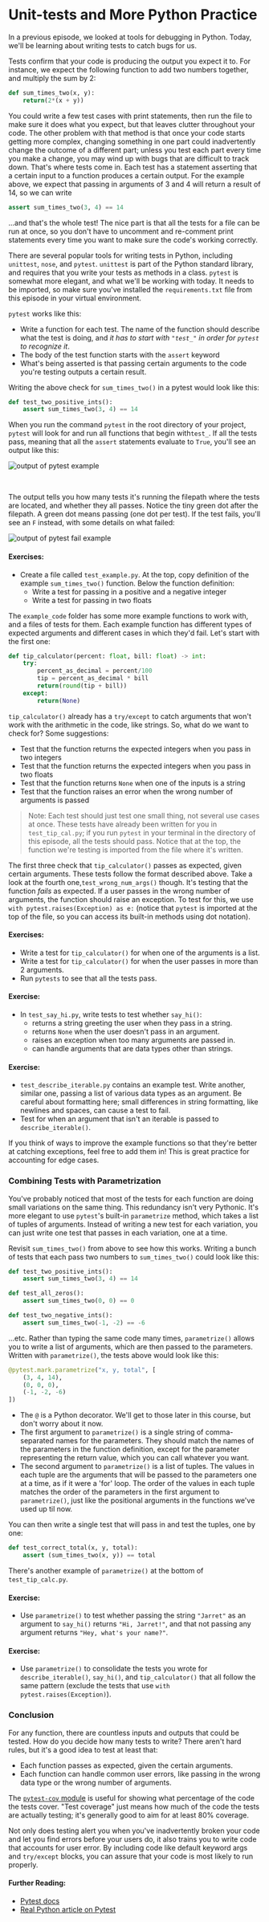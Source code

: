 # Unit-tests and More Python Practice

In a previous episode, we looked at tools for debugging in Python. Today, we'll be learning about writing tests to catch bugs for us.

Tests confirm that your code is producing the output you expect it to. For instance, we expect the following function to add two numbers together, and multiply the sum by 2:
```python
def sum_times_two(x, y):
    return(2*(x + y))
```
You could write a few test cases with print statements, then run the file to make sure it does what you expect, but that leaves clutter throughout your code. The other problem with that method is that once your code starts getting more complex, changing something in one part could inadvertently change the outcome of a different part; unless you test each part every time you make a change, you may wind up with bugs that are difficult to track down.
That's where tests come in. Each test has a statement asserting that a certain input to a function produces a certain output. For the example above, we expect that passing in arguments of 3 and 4 will return a result of 14, so we can write
```python
assert sum_times_two(3, 4) == 14
```
...and that's the whole test! The nice part is that all the tests for a file can be run at once, so you don't have to uncomment and re-comment print statements every time you want to make sure the code's working correctly.

There are several popular tools for writing tests in Python, including `unittest`, `nose`, and `pytest`. `unittest` is part of the Python standard library, and requires that you write your tests as methods in a class. `pytest` is somewhat more elegant, and what we'll be working with today. It needs to be imported, so make sure you've installed the `requirements.txt` file from this episode in your virtual environment.

`pytest` works like this:
- Write a function for each test. The name of the function should describe what the test is doing, and _it has to start with `"test_"` in order for `pytest` to recognize it_.
- The body of the test function starts with the `assert` keyword
- What's being asserted is that passing certain arguments to the code you're testing outputs a certain result.

Writing the above check for `sum_times_two()` in a pytest would look like this:

```python
def test_two_positive_ints():
    assert sum_times_two(3, 4) == 14
```

When you run the command `pytest` in the root directory of your project, `pytest` will look for and run all functions that begin with`test_`. If all the tests pass, meaning that all the `assert` statements evaluate to `True`, you'll see an output like this:

![output of pytest example](images/pytest_example1.png)

<br>

The output tells you how many tests it's running the filepath where the tests are located, and whether they all passes. Notice the tiny green dot after the filepath. A green dot means passing (one dot per test). If the test fails, you'll see an `F` instead, with some details on what failed:

![output of pytest fail example](images/example_test_fail.png)

#### Exercises:

- Create a file called `test_example.py`. At the top, copy definition of the example `sum_times_two()` function. Below the function definition:
    - Write a test for passing in a positive and a negative integer
    - Write a test for passing in two floats

The `example_code` folder has some more example functions to work with, and a files of tests for them. Each example function has different types of expected arguments and different cases in which they'd fail. Let's start with the first one:
```python
def tip_calculator(percent: float, bill: float) -> int:
    try:
        percent_as_decimal = percent/100
        tip = percent_as_decimal * bill
        return(round(tip + bill))
    except:
        return(None)
```
`tip_calculator()` already has a `try/except` to catch arguments that won't work with the arithmetic in the code, like strings. So, what do we want to check for? Some suggestions:
- Test that the function returns the expected integers when you pass in two integers
- Test that the function returns the expected integers when you pass in two floats
- Test that the function returns `None` when one of the inputs is a string
- Test that the function raises an error when the wrong number of arguments is passed
>Note: Each test should just test one small thing, not several use cases at once.
These tests have already been written for you in `test_tip_cal.py`; if you run `pytest` in your terminal in the directory of this episode, all the tests should pass. Notice that at the top, the function we're testing is imported from the file where it's written. 

The first three check that `tip_calculator()` passes as expected, given certain arguments. These tests follow the format described above. Take a look at the fourth one,`test_wrong_num_args()` though. It's testing that the function _fails_ as expected. If a user passes in the wrong number of arguments, the function should raise an exception. To test for this, we use `with pytest.raises(Exception) as e:` (notice that `pytest` is imported at the top of the file, so you can access its built-in methods using dot notation).

#### Exercises:
- Write a test for `tip_calculator()` for when one of the arguments is a list.
- Write a test for `tip_calculator()` for when the user passes in more than 2 arguments.
- Run `pytests` to see that all the tests pass.

#### Exercise:
- In `test_say_hi.py`, write tests to test whether `say_hi()`:
    - returns a string greeting the user when they pass in a string.
    - returns `None` when the user doesn't pass in an argument.
    - raises an exception when too many arguments are passed in.
    - can handle arguments that are data types other than strings.

#### Exercise:
- `test_describe_iterable.py` contains an example test. Write another, similar one, passing a list of various data types as an argument. Be careful about formatting here; small differences in string formatting, like newlines and spaces, can cause a test to fail.
- Test for when an argument that isn't an iterable is passed to `describe_iterable()`.

If you think of ways to improve the example functions so that they're better at catching exceptions, feel free to add them in! This is great practice for accounting for edge cases.

### Combining Tests with Parametrization
You've probably noticed that most of the tests for each function are doing small variations on the same thing. This redundancy isn't very Pythonic. It's more elegant to use `pytest`'s built-in `parametrize` method, which takes a list of tuples of arguments. Instead of writing a new test for each variation, you can just write one test that passes in each variation, one at a time.

Revisit `sum_times_two()` from above to see how this works. Writing a bunch of tests that each pass two numbers to `sum_times_two()` could look like this:
```python
def test_two_positive_ints():
    assert sum_times_two(3, 4) == 14

def test_all_zeros():
    assert sum_times_two(0, 0) == 0

def test_two_negative_ints():
    assert sum_times_two(-1, -2) == -6
```
...etc. Rather than typing the same code many times, `parametrize()` allows you to write a list of arguments, which are then passed to the parameters. Written with `parametrize()`,  the tests above would look like this:
```python
@pytest.mark.parametrize("x, y, total", [
    (3, 4, 14),
    (0, 0, 0),
    (-1, -2, -6)
])
```
- The `@` is a Python decorator. We'll get to those later in this course, but don't worry about it now.
- The first argument to `parametrize()` is a single string of comma-separated names for the parameters. They should match the names of the parameters in the function definition, except for the parameter representing the return value, which you can call whatever you want.
- The second argument to `parametrize()` is a list of tuples. The values in each tuple are the arguments that will be passed to the parameters one at a time, as if it were a 'for' loop. The order of the values in each tuple matches the order of the parameters in the first argument to `parametrize()`, just like the positional arguments in the functions we've used up til now.

You can then write a single test that will pass in and test the tuples, one by one:
```python
def test_correct_total(x, y, total):
    assert (sum_times_two(x, y)) == total
```
There's another example of `parametrize()` at the bottom of `test_tip_calc.py`.

#### Exercise:
- Use `parametrize()` to test whether passing the string `"Jarret"` as an argument to `say_hi()` returns `"Hi, Jarret!"`, and that not passing any argument returns `"Hey, what's your name?"`.
 
 #### Exercise:
 - Use `parametrize()` to consolidate the tests you wrote for `describe_iterable()`, `say_hi()`, and `tip_calculator()` that all follow the same pattern (exclude the tests that use `with pytest.raises(Exception)`).

### Conclusion
For any function, there are countless inputs and outputs that could be tested. How do you decide how many tests to write? There aren't hard rules, but it's a good idea to test at least that:
- Each function passes as expected, given the certain arguments.
- Each function can handle common user errors, like passing in the wrong data type or the wrong number of arguments.

The [`pytest-cov` module](https://pytest-cov.readthedocs.io/en/latest/) is useful for showing what percentage of the code the tests cover. "Test coverage" just means how much of the code the tests are actually testing; it's generally good to aim for at least 80% coverage.

Not only does testing alert you when you've inadvertently broken your code and let you find errors before your users do, it also trains you to write code that accounts for user error. By including code like default keyword args and `try/except` blocks, you can assure that your code is most likely to run properly.


#### Further Reading:
- [Pytest docs](https://docs.pytest.org/en/7.1.x/)
- [Real Python article on Pytest](https://realpython.com/pytest-python-testing/)